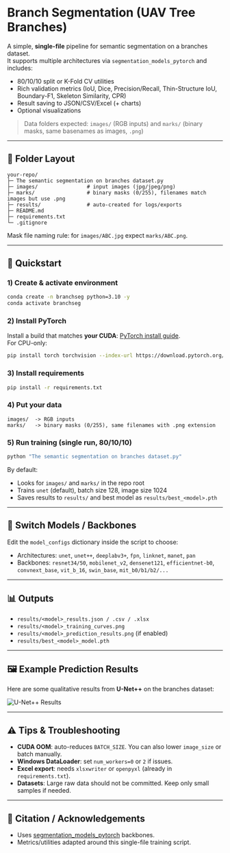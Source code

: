 # Branch Segmentation (UAV Tree Branches)

A simple, **single-file** pipeline for semantic segmentation on a branches dataset.  
It supports multiple architectures via `segmentation_models_pytorch` and includes:

- 80/10/10 split or K-Fold CV utilities  
- Rich validation metrics (IoU, Dice, Precision/Recall, Thin-Structure IoU, Boundary-F1, Skeleton Similarity, CPR)  
- Result saving to JSON/CSV/Excel (+ charts)  
- Optional visualizations  

> Data folders expected: `images/` (RGB inputs) and `marks/` (binary masks, same basenames as images, `.png`)

---

## 📂 Folder Layout

```
your-repo/
├─ The semantic segmentation on branches dataset.py
├─ images/                # input images (jpg/jpeg/png)
├─ marks/                 # binary masks (0/255), filenames match images but use .png
├─ results/               # auto-created for logs/exports
├─ README.md
├─ requirements.txt
└─ .gitignore
```

Mask file naming rule: for `images/ABC.jpg` expect `marks/ABC.png`.

---

## 🚀 Quickstart

### 1) Create & activate environment
```bash
conda create -n branchseg python=3.10 -y
conda activate branchseg
```

### 2) Install PyTorch
Install a build that matches **your CUDA**: [PyTorch install guide](https://pytorch.org/get-started/locally/).  
For CPU-only:
```bash
pip install torch torchvision --index-url https://download.pytorch.org/whl/cpu
```

### 3) Install requirements
```bash
pip install -r requirements.txt
```

### 4) Put your data
```
images/  -> RGB inputs
marks/   -> binary masks (0/255), same filenames with .png extension
```

### 5) Run training (single run, 80/10/10)
```bash
python "The semantic segmentation on branches dataset.py"
```

By default:
- Looks for `images/` and `marks/` in the repo root
- Trains `unet` (default), batch size 128, image size 1024
- Saves results to `results/` and best model as `results/best_<model>.pth`

---

## 🔄 Switch Models / Backbones

Edit the `model_configs` dictionary inside the script to choose:
- Architectures: `unet`, `unet++`, `deeplabv3+`, `fpn`, `linknet`, `manet`, `pan`
- Backbones: `resnet34/50`, `mobilenet_v2`, `densenet121`, `efficientnet-b0`, `convnext_base`, `vit_b_16`, `swin_base`, `mit_b0/b1/b2/...`

---

## 📊 Outputs

- `results/<model>_results.json / .csv / .xlsx`  
- `results/<model>_training_curves.png`  
- `results/<model>_prediction_results.png` (if enabled)  
- `results/best_<model>_model.pth`  

---

## 🖼 Example Prediction Results

Here are some qualitative results from **U-Net++** on the branches dataset:

![U-Net++ Results](results/unet++_prediction_results.png)

---

## ⚠️ Tips & Troubleshooting

- **CUDA OOM**: auto-reduces `BATCH_SIZE`. You can also lower `image_size` or batch manually.  
- **Windows DataLoader**: set `num_workers=0` or `2` if issues.  
- **Excel export**: needs `xlsxwriter` or `openpyxl` (already in `requirements.txt`).  
- **Datasets**: Large raw data should not be committed. Keep only small samples if needed.  

---

## 📌 Citation / Acknowledgements

- Uses [segmentation_models_pytorch](https://github.com/qubvel/segmentation_models.pytorch) backbones.  
- Metrics/utilities adapted around this single-file training script.  
